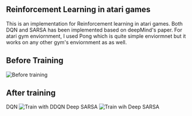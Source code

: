## Reinforcement Learning in atari games
This is an implementation for Reinforcement learning in atari games. Both DQN and SARSA has been implemented based on deepMind's paper. For atari gym enviornment, I used Pong which is quite simple enviormnet but it works on any other gym's enviornment as as well.

## Before Training
![Before training](https://user-images.githubusercontent.com/49214384/216965955-187c2743-c680-4907-9a95-bacb452f236c.gif)

## After training
DQN
![Train with DDQN](https://user-images.githubusercontent.com/49214384/216966048-850135d2-4bbb-42f4-beed-118d490ac3f6.gif)
Deep SARSA
![Train wih Deep SARSA](https://user-images.githubusercontent.com/49214384/216966067-48b3fa63-41e2-4ee7-b100-675c6fd2fe49.gif)
